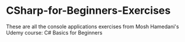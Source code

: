 # CSharp-for-Beginners-Exercises
These are all the console applications exercises from Mosh Hamedani's Udemy course: C# Basics for Beginners
